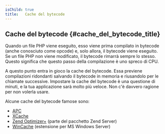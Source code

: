 ```yaml
---
isChild: true
title:   Cache del bytecode
---
```


## Cache del bytecode {#cache_del_bytecode_title}

Quando un file PHP viene eseguito, esso viene prima compilato in bytecode (anche
conosciuto come opcode) e, solo allora, il bytecode viene eseguito. Se un file
PHP non viene modificato, il bytecode rimarrà sempre lo stesso. Questo significa
che questo passo della compilazione è uno spreco di CPU.

A questo punto entra in gioco la cache del bytecode. Essa previene compilazioni
ridondanti salvando il bytecode in memoria e riusandolo per le chiamate
successive. Impostare la cache del bytecode è una questione di minuti, e la tua
applicazione sarà molto più veloce. Non c'è davvero ragione per non volerla
usare.

Alcune cache del bytecode famose sono:

* [APC](http://php.net/manual/en/book.apc.php)
* [XCache](http://xcache.lighttpd.net/)
* [Zend Optimizer+](http://www.zend.com/products/server/) (parte del pacchetto Zend Server)
* [WinCache](http://www.iis.net/download/wincacheforphp) (estensione per MS Windows Server)
